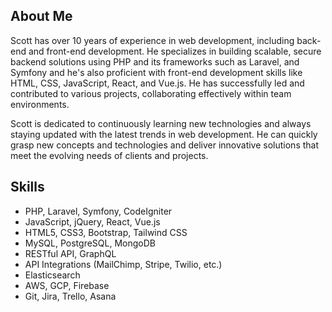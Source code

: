 ## About Me

Scott has over 10 years of experience in web development, including back-end and front-end development. He specializes in building scalable, secure backend solutions using PHP and its frameworks such as Laravel, and Symfony and he's also proficient with front-end development skills like HTML, CSS, JavaScript, React, and Vue.js. He has successfully led and contributed to various projects, collaborating effectively within team environments.

Scott is dedicated to continuously learning new technologies and always staying updated with the latest trends in web development. He can quickly grasp new concepts and technologies and deliver innovative solutions that meet the evolving needs of clients and projects.

## Skills

- PHP, Laravel, Symfony, CodeIgniter
- JavaScript, jQuery, React, Vue.js
- HTML5, CSS3, Bootstrap, Tailwind CSS
- MySQL, PostgreSQL, MongoDB
- RESTful API, GraphQL
- API Integrations (MailChimp, Stripe, Twilio, etc.)
- Elasticsearch
- AWS, GCP, Firebase
- Git, Jira, Trello, Asana
